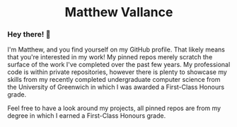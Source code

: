 <h1 align="center">Matthew Vallance</h1>

### Hey there! 👋
I'm Matthew, and you find yourself on my GitHub profile. That likely means that you're interested in my work! My pinned repos merely scratch the surface of the work I've completed over the past few years. My professional code is within private repositories, however there is plenty to showcase my skills from my recently completed undergraduate computer science from the University of Greenwich in which I was awarded a First-Class Honours grade.

Feel free to have a look around my projects, all pinned repos are from my degree in which I earned a First-Class Honours grade.
